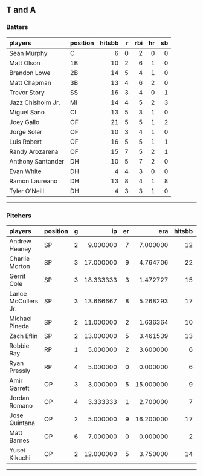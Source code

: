 ## T and A

### Batters

 
|players           |position | hitsbb|  r| rbi| hr| sb| 
|:-----------------|:--------|------:|--:|---:|--:|--:| 
|Sean Murphy       |C        |      6|  0|   2|  0|  0| 
|Matt Olson        |1B       |     10|  2|   6|  1|  0| 
|Brandon Lowe      |2B       |     14|  5|   4|  1|  0| 
|Matt Chapman      |3B       |     13|  4|   6|  2|  0| 
|Trevor Story      |SS       |     16|  3|   4|  0|  1| 
|Jazz Chisholm Jr. |MI       |     14|  4|   5|  2|  3| 
|Miguel Sano       |CI       |     13|  5|   3|  1|  0| 
|Joey Gallo        |OF       |     21|  5|   5|  1|  2| 
|Jorge Soler       |OF       |     10|  3|   4|  1|  0| 
|Luis Robert       |OF       |     16|  5|   5|  1|  1| 
|Randy Arozarena   |OF       |     15|  7|   5|  2|  1| 
|Anthony Santander |DH       |     10|  5|   7|  2|  0| 
|Evan White        |DH       |      4|  4|   3|  0|  0| 
|Ramon Laureano    |DH       |     13|  8|   4|  1|  8| 
|Tyler O'Neill     |DH       |      4|  3|   3|  1|  0| 

* * *

### Pitchers

 
|players             |position |  g|        ip| er|       era| hitsbb|      whip| so|  w| sv| 
|:-------------------|:--------|--:|---------:|--:|---------:|------:|---------:|--:|--:|--:| 
|Andrew Heaney       |SP       |  2|  9.000000|  7|  7.000000|     12| 1.3333333| 13|  1|  0| 
|Charlie Morton      |SP       |  3| 17.000000|  9|  4.764706|     22| 1.2941176| 21|  1|  0| 
|Gerrit Cole         |SP       |  3| 18.333333|  3|  1.472727|     15| 0.8181818| 29|  2|  0| 
|Lance McCullers Jr. |SP       |  3| 13.666667|  8|  5.268293|     17| 1.2439024| 16|  1|  0| 
|Michael Pineda      |SP       |  2| 11.000000|  2|  1.636364|     10| 0.9090909| 11|  1|  0| 
|Zach Eflin          |SP       |  2| 13.000000|  5|  3.461539|     13| 1.0000000| 10|  0|  0| 
|Robbie Ray          |RP       |  1|  5.000000|  2|  3.600000|      6| 1.2000000|  3|  0|  0| 
|Ryan Pressly        |RP       |  4|  5.000000|  0|  0.000000|      6| 1.2000000|  5|  1|  0| 
|Amir Garrett        |OP       |  3|  3.000000|  5| 15.000000|      9| 3.0000000|  3|  0|  2| 
|Jordan Romano       |OP       |  4|  3.333333|  1|  2.700000|      7| 2.1000000|  4|  1|  0| 
|Jose Quintana       |OP       |  2|  5.000000|  9| 16.200000|     17| 3.4000000|  9|  0|  0| 
|Matt Barnes         |OP       |  6|  7.000000|  0|  0.000000|      2| 0.2857143| 14|  1|  2| 
|Yusei Kikuchi       |OP       |  2| 12.000000|  5|  3.750000|     14| 1.1666667| 16|  0|  0| 


* * *


